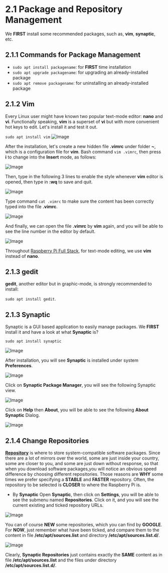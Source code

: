 # 2.1 Package and Repository Management

We **FIRST** install some recommended packages, such as, **vim**, **synaptic**, etc.

## 2.1.1 Commands for Package Management

* ```sudo apt install packagename```: for **FIRST** time installation
* ```sudo apt upgrade packagename```: for upgrading an already-installed package
* ```sudo apt remove packagename```: for uninstalling an already-installed package

## 2.1.2 Vim

Every Linux user might have known two popular text-mode editor: **nano** and **vi**. Functionally speaking, **vim** is a superset of **vi** but with more convenient hot keys to edit. Let's install it and test it out.

```sudo apt install vim```
![Image](./install_vim.jpg)

After the installation, let's create a new hidden file **.vimrc** under folder **~**, which is a configuration file for **vim**.
Bash command ```vim .vimrc```, then press **i** to change into the **Insert** mode, as follows:

![Image](./vim_insert.jpg)

Then, type in the following 3 lines to enable the style whenever **vim** editor is opened, then type in **:wq** to save and quit.

![Image](./vimrc_modified_wq.jpg)

Type command ```cat .vimrc``` to make sure the content has been correctly typed into the file **.vimrc**.

![Image](./cat_vimrc.jpg)

And finally, we can open the file **.vimrc** by **vim** again, and you will be able to see the line number in the editor by default.

![Image](./vimrc_linenumber.jpg)


Throughout [Raspberry Pi Full Stack](https://longervision.gitbooks.io/raspberry-pi-full-stack/), for text-mode editing, we use **vim** instead of **nano**.

## 2.1.3 gedit

**gedit**, another editor but in graphic-mode, is strongly recommended to install:

```sudo apt install gedit```.

## 2.1.3 Synaptic

Synaptic is a GUI based application to easily manage packages. We **FIRST** install it and have a look at what **Synaptic** is?

```sudo apt install synaptic```

![Image](./install_synaptic.jpg)

After installation, you will see **Synaptic** is installed under system **Preferences**.

![Image](./synaptic_where.jpg)

Click on **Synaptic Package Manager**, you will see the following Synaptic view.

![Image](./synaptic_view.jpg)

Click on **Help** then **About**, you will be able to see the following **About Synaptic** Dialog.

![Image](./synaptic_about.jpg)


## 2.1.4 Change Repositories

[**Repository**](https://en.wikipedia.org/wiki/Software_repository) is where to store system-compatible software packages. Since there are a lot of mirrors over the world, some are just inside your country, some are closer to you, and some are just down without response, so that when you download software packages,you will notice an obvious speed difference by choosing different repositories. Those reasons are **WHY** some times we prefer specifying a **STABLE** and **FASTER** repository. Often, the repository to be selected is **CLOSER** to where the Raspberry Pi is.

* By **Synaptic**
Open **Synaptic**, then click on **Settings**, you will be able to see the submenu named **Repositories**. Click on it, and you will see the current existing and ticked repository URLs.

![Image](./synaptic_repository.jpg)

You can of course **NEW** some repositories, which you can find by **GOOGLE**. For **NOW**, just remember what have been ticked, and compare them to the content in file **/etc/apt/sources.list** and directory **/etc/apt/sources.list.d/**.

![Image](./apt_sources.jpg)

Clearly, **Synaptic Repositories** just contains exactly the **SAME** content as in file **/etc/apt/sources.list** and the files under directory **/etc/apt/sources.list.d/**.